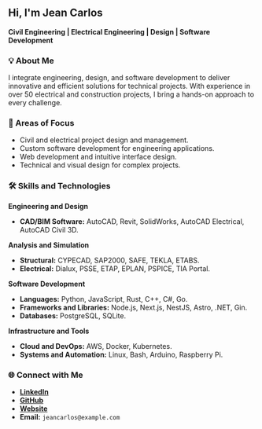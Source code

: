 ## Hi, I'm Jean Carlos  

**Civil Engineering | Electrical Engineering | Design | Software Development**  

### 💡 About Me  

I integrate engineering, design, and software development to deliver innovative and efficient solutions for technical projects. With experience in over 50 electrical and construction projects, I bring a hands-on approach to every challenge.  

### 🚀 Areas of Focus  

- Civil and electrical project design and management.  
- Custom software development for engineering applications.  
- Web development and intuitive interface design.  
- Technical and visual design for complex projects.  

### 🛠️ Skills and Technologies  

**Engineering and Design**  

- **CAD/BIM Software:** AutoCAD, Revit, SolidWorks, AutoCAD Electrical, AutoCAD Civil 3D.  

**Analysis and Simulation**  

- **Structural:** CYPECAD, SAP2000, SAFE, TEKLA, ETABS.  
- **Electrical:** Dialux, PSSE, ETAP, EPLAN, PSPICE, TIA Portal.  

**Software Development**  

- **Languages:** Python, JavaScript, Rust, C++, C#, Go.  
- **Frameworks and Libraries:** Node.js, Next.js, NestJS, Astro, .NET, Gin.  
- **Databases:** PostgreSQL, SQLite.  

**Infrastructure and Tools**  

- **Cloud and DevOps:** AWS, Docker, Kubernetes.  
- **Systems and Automation:** Linux, Bash, Arduino, Raspberry Pi.  

### 🌐 Connect with Me  

- **[LinkedIn](https://www.linkedin.com/in/jeancarlost/)**  
- **[GitHub](https://github.com/jeancarlos-ingenieria)**  
- **[Website](https://jeancarlos.dev)**  
- **Email:** `jeancarlos@example.com`
